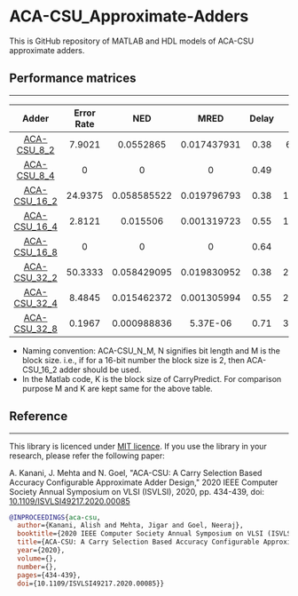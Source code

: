 # ACA-CSU_Approximate-Adders

This is GitHub repository of MATLAB and HDL models of ACA-CSU approximate adders. 

## Performance matrices
----


|     Adder    | Error Rate |     NED     |     MRED    | Delay |    Area    |   Power  |
|:------------:|:----------:|:-----------:|:-----------:|:-----:|:----------:|:--------:|
| [ACA-CSU_8_2](Verilog/aca_csu8_2.v) |   7.9021   |  0.0552865  | 0.017437931 |  0.38 |  61.977999 |  39.086  |
| [ACA-CSU_8_4](Verilog/aca_csu8_4.v) |      0     |      0      |      0      |  0.49 |   62.244   |  43.6306 |
| [ACA-CSU_16_2](Verilog/aca_csu16_2.v) |   24.9375  | 0.058585522 | 0.019796793 |  0.38 | 134.329999 |  86.0472 |
| [ACA-CSU_16_4](Verilog/aca_csu16_4.v) |   2.8121   |   0.015506  | 0.001319723 |  0.55 | 140.979999 |  99.634  |
| [ACA-CSU_16_8](Verilog/aca_csu16_8.v) |      0     |      0      |      0      |  0.64 |   161.196  | 115.9792 |
| [ACA-CSU_32_2](Verilog/aca_csu32_2.v) |   50.3333  | 0.058429095 | 0.019830952 |  0.38 | 279.033998 |  179.223 |
| [ACA-CSU_32_4](Verilog/aca_csu32_4.v) |   8.4845   | 0.015462372 | 0.001305994 |  0.55 | 298.451998 | 210.1809 |
| [ACA-CSU_32_8](Verilog/aca_csu32_8.v) |   0.1967   | 0.000988836 |   5.37E-06  |  0.71 | 352.183999 | 254.6506 |

- Naming convention: ACA-CSU_N_M, N signifies bit length and M is the block size. i.e., if for a 16-bit number the block size is 2, then ACA-CSU_16_2 adder should be used. 
- In the Matlab code, K is the block size of CarryPredict. For comparison purpose M and K are kept same for the above table.

## Reference
----
This library is licenced under [MIT licence](LICENCE.md). If you use the library in your research, please refer the following paper:

A. Kanani, J. Mehta and N. Goel, "ACA-CSU: A Carry Selection Based Accuracy Configurable Approximate Adder Design," 2020 IEEE Computer Society Annual Symposium on VLSI (ISVLSI), 2020, pp. 434-439, doi: [10.1109/ISVLSI49217.2020.00085](https://doi.org/10.1109/ISVLSI49217.2020.00085) 
```bibtex
@INPROCEEDINGS{aca-csu,
  author={Kanani, Alish and Mehta, Jigar and Goel, Neeraj},
  booktitle={2020 IEEE Computer Society Annual Symposium on VLSI (ISVLSI)}, 
  title={ACA-CSU: A Carry Selection Based Accuracy Configurable Approximate Adder Design}, 
  year={2020},
  volume={},
  number={},
  pages={434-439},
  doi={10.1109/ISVLSI49217.2020.00085}}
```
